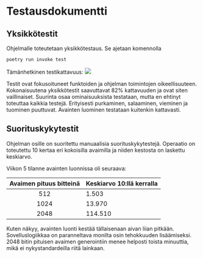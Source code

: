 # Testausdokumentti
## Yksikkötestit
Ohjelmalle toteutetaan yksikkötestaus. Se ajetaan komennolla

```bash
poetry run invoke test
```
Tämänhetkinen testikattavuus:
![](https://github.com/nikolaipaukkonen/tiralabra2022/blob/main/dokumentaatio/2022-05_15_coverage.png)

Testit ovat fokusoituneet funktoiden ja ohjelman toimintojen oikeellisuuteen. Kokonaisuutena yksikkötestit saavuttavat 82% kattavuuden ja ovat siten vaillinaiset. Suurinta osaa ominaisuuksista testataan, mutta en ehtinyt toteuttaa kaikkia testejä. Erityisesti purkaminen, salaaminen, vieminen ja tuominen puuttuvat. Avainten luominen testataan kuitenkin kattavasti. 

## Suorituskykytestit

Ohjelman osille on suoritettu manuaalisia suorituskykytestejä. Operaatio on toteutettu 10 kertaa eri kokoisilla avaimilla ja niiden kestosta on laskettu keskiarvo.

Viikon 5 tilanne avainten luonnissa oli seuraava:

|Avaimen pituus bitteinä | Keskiarvo 10:llä kerralla |
|:----:	| :------------	|
|512     | 1.503     |
|1024    | 13.970    |
|2048    | 114.510   |

Kuten näkyy, avainten luonti kestää tällaisenaan aivan liian pitkään. Sovelluslogiikkaa on paranneltava monilta osin tehokkuuden lisäämiseksi. 2048 bitin pituisen avaimen generointiin menee helposti toista minuuttia, mikä ei nykystandardeilla riitä lainkaan.
